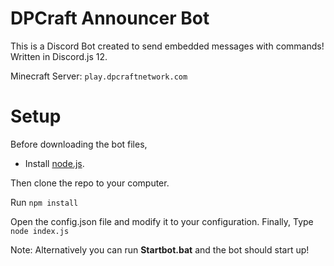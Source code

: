 # DPCraft Announcer Bot
This is a Discord Bot created to send embedded messages with commands! Written in Discord.js 12.

Minecraft Server: 
`play.dpcraftnetwork.com`

# Setup
Before downloading the bot files, 
- Install [node.js](https://nodejs.org/en/download/).

Then clone the repo to your computer.

Run `npm install`

Open the config.json file and modify it to your configuration.
Finally, Type `node index.js`

Note: Alternatively you can run **Startbot.bat** and the bot should start up!
